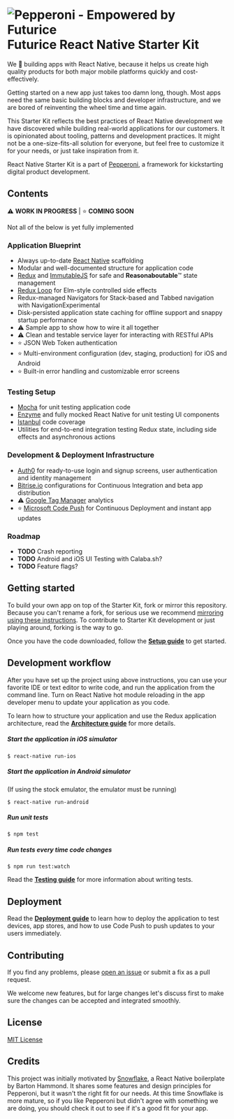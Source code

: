 ![Pepperoni - Empowered by Futurice](/docs/pepperoni.png?v=2)
Futurice React Native Starter Kit
===

We :green_heart: building apps with React Native, because it helps us create high quality products for both major mobile platforms quickly and cost-effectively.

Getting started on a new app just takes too damn long, though. Most apps need the same basic building blocks and developer infrastructure, and we are bored of reinventing the wheel time and time again.

This Starter Kit reflects the best practices of React Native development we have discovered while building real-world applications for our customers. It is opinionated about tooling, patterns and development practices. It might not be a one-size-fits-all solution for everyone, but feel free to customize it for your needs, or just take inspiration from it.

React Native Starter Kit is a part of [Pepperoni](http://getpepperoni.com), a framework for kickstarting digital product development.

## Contents

:warning: **WORK IN PROGRESS** |
:star: **COMING SOON**

Not all of the below is yet fully implemented

### Application Blueprint

* Always up-to-date [React Native](https://facebook.github.io/react-native/) scaffolding
* Modular and well-documented structure for application code
* [Redux](http://redux.js.org/) and [ImmutableJS](https://facebook.github.io/immutable-js/) for safe and **Reasonaboutable**:tm: state management
* [Redux Loop](https://github.com/raisemarketplace/redux-loop) for Elm-style controlled side effects
* Redux-managed Navigators for Stack-based and Tabbed navigation with NavigationExperimental
* Disk-persisted application state caching for offline support and snappy startup performance
* :warning: Sample app to show how to wire it all together
* :warning: Clean and testable service layer for interacting with RESTful APIs
* :star: JSON Web Token authentication
* :star: Multi-environment configuration (dev, staging, production) for iOS and Android
* :star: Built-in error handling and customizable error screens

### Testing Setup

* [Mocha](https://mochajs.org/) for unit testing application code
* [Enzyme](https://github.com/airbnb/enzyme) and fully mocked React Native for unit testing UI components
* [Istanbul](https://github.com/gotwarlost/istanbul) code coverage
* Utilities for end-to-end integration testing Redux state, including side effects and asynchronous actions

### Development & Deployment Infrastructure

* [Auth0](https://auth0.com/) for ready-to-use login and signup screens, user authentication and identity management
* [Bitrise.io](https://www.bitrise.io) configurations for Continuous Integration and beta app distribution
* :warning: [Google Tag Manager](https://www.google.com/analytics/tag-manager/) analytics
* :star: [Microsoft Code Push](http://microsoft.github.io/code-push) for Continuous Deployment and instant app updates


### Roadmap

* **TODO** Crash reporting
* **TODO** Android and iOS UI Testing with Calaba.sh?
* **TODO** Feature flags?

## Getting started

To build your own app on top of the Starter Kit, fork or mirror this repository. Because you can't rename a fork, for serious use we recommend [mirroring using these instructions](https://help.github.com/articles/duplicating-a-repository/). To contribute to Starter Kit development or just playing around, forking is the way to go.

Once you have the code downloaded, follow the **[Setup guide](docs/SETUP.md)** to get started.

## Development workflow

After you have set up the project using above instructions, you can use your favorite IDE or text editor to write code, and run the application from the command line. Turn on React Native hot module reloading in the app developer menu to update your application as you code.

To learn how to structure your application and use the Redux application architecture, read the **[Architecture guide](docs/ARCHITECTURE.md)** for more details.

##### Start the application in iOS simulator
```
$ react-native run-ios
```

##### Start the application in Android simulator
(If using the stock emulator, the emulator must be running)
```
$ react-native run-android
```

##### Run unit tests
```
$ npm test
```

##### Run tests every time code changes
```
$ npm run test:watch
```

Read the **[Testing guide](docs/TESTING.md)** for more information about writing tests.

## Deployment

Read the **[Deployment guide](docs/DEPLOYMENT.md)** to learn how to deploy the application to test devices, app stores, and how to use Code Push to push updates to your users immediately.

## Contributing

If you find any problems, please [open an issue](https://github.com/futurice/react-native-Vurse/issues/new) or submit a fix as a pull request.

We welcome new features, but for large changes let's discuss first to make sure the changes can be accepted and integrated smoothly.

## License

[MIT License](LICENSE)

## Credits

This project was initially motivated by [Snowflake](https://github.com/bartonhammond/snowflake), a React Native boilerplate by Barton Hammond. It shares some features and design principles for Pepperoni, but it wasn't the right fit for our needs. At this time Snowflake is more mature, so if you like Pepperoni but didn't agree with something we are doing, you should check it out to see if it's a good fit for your app.
